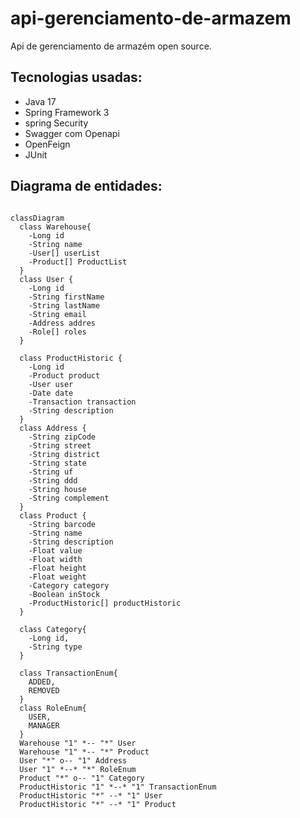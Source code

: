 # api-gerenciamento-de-armazem
Api de gerenciamento de armazém open source.
## Tecnologias usadas:
- Java 17
- Spring Framework 3
- spring Security
- Swagger com Openapi
- OpenFeign
- JUnit

## Diagrama de entidades:
```mermaid

classDiagram
  class Warehouse{
    -Long id
    -String name
    -User[] userList
    -Product[] ProductList
  }
  class User {
    -Long id
    -String firstName
    -String lastName
    -String email
    -Address addres
    -Role[] roles
  }

  class ProductHistoric {
    -Long id
    -Product product
    -User user
    -Date date
    -Transaction transaction
    -String description
  }
  class Address {
    -String zipCode
    -String street
    -String district
    -String state
    -String uf
    -String ddd
    -String house
    -String complement
  }
  class Product {
    -String barcode
    -String name
    -String description
    -Float value
    -Float width
    -Float height
    -Float weight
    -Category category
    -Boolean inStock
    -ProductHistoric[] productHistoric
  }

  class Category{
    -Long id,
    -String type
  }
 
  class TransactionEnum{
    ADDED,
    REMOVED
  }
  class RoleEnum{
    USER,
    MANAGER
  }
  Warehouse "1" *-- "*" User
  Warehouse "1" *-- "*" Product
  User "*" o-- "1" Address
  User "1" *--* "*" RoleEnum
  Product "*" o-- "1" Category
  ProductHistoric "1" *--* "1" TransactionEnum
  ProductHistoric "*" --* "1" User
  ProductHistoric "*" --* "1" Product

